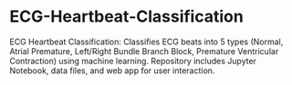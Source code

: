 # ECG-Heartbeat-Classification
ECG Heartbeat Classification: Classifies ECG beats into 5 types (Normal, Atrial Premature, Left/Right Bundle Branch Block, Premature Ventricular Contraction) using machine learning. Repository includes Jupyter Notebook, data files, and web app for user interaction.
